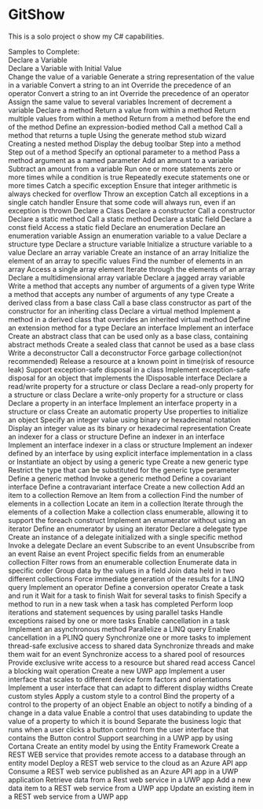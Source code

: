 # GitShow

This is a solo project o show my C# capabilities. </br>

Samples to Complete: </br>
Declare a Variable </br>
Declare a Variable with Initial Value </br>
Change the value of a variable
Generate a string representation of the value in a variable
Convert a string to an int
Override the precedence of an operator
Convert a string to an int
Override the precedence of an operator
Assign the same value to several variables
Increment of decrement a variable
Declare a method
Return a value from within a method
Return multiple values from within a method
Return from a method before the end of the method
Define an expression-bodied method
Call a method
Call a method that returns a tuple
Using the generate method stub wizard
Creating a nested method
Display the debug toolbar
Step into a method
Step out of a method
Specify an optional parameter to a method
Pass a method argument as a named parameter
Add an amount to a variable
Subtract an amount from a variable
Run one or more statements zero or more times while a condition is true
Repeatedly execute statements one or more times
Catch a specific exception
Ensure that integer arithmetic is always checked for overflow
Throw an exception
Catch all exceptions in a single catch handler
Ensure that some code will always run, even if an exception is thrown
Declare a Class
Declare a constructor
Call a constructor
Declare a static method
Call a static method
Declare a static field
Declare a const field
Access a static field
Declare an enumeration
Declare an enumeration variable
Assign an enumeration variable to a value
Declare a structure type
Declare a structure variable
Initialize a structure variable to a value
Declare an array variable
Create an instance of an array
Initialize the element of an array to specific values
Find the number of elements in an array
Access a single array element
Iterate through the elements of an array
Declare a multidimensional array variable
Declare a jagged array variable
Write a method that accepts any number of arguments of a given type
Write a method that accepts any number of arguments of any type
Create a derived class from a base class
Call a base class constructor as part of the constructor for an inheriting class
Declare a virtual method
Implement a method in a derived class that overrides an inherited virtual method
Define an extension method for a type
Declare an interface
Implement an interface
Create an abstract class that can be used only as a base class, containing abstract methods
Create a sealed class that cannot be used as a base class
Write a deconstructor
Call a deconstructor
Force garbage collection(not recommended)
Release a resource at a known point in time(risk of resource leak)
Support exception-safe disposal in a class
Implement exception-safe disposal for an object that implements the IDisposable interface
Declare a read/write property for a structure or class
Declare a read-only property for a structure or class
Declare a write-only property for a structure or class
Declare a property in an interface
Implement an interface property in a structure or class
Create an automatic property
Use properties to initialize an object
Specify an integer value using binary or hexadecimal notation
Display an integer value as its binary or hexadecimal representation
Create an indexer for a class or structure
Define an indexer in an interface
Implement an interface indexer in a class or structure
Implement an indexer defined by an interface by using explicit interface implementation in a class or Instantiate an object by using a generic type
Create a new generic type
Restrict the type that can be substituted for the generic type perameter
Define a generic method
Invoke a generic method
Define a covariant interface
Define a contravariant interface
Create a new collection
Add an item to a collection
Remove an Item from a collection
Find the number of elements in a collection
Locate an item in a collection
Iterate through the elements of a collection
Make a collection class enumerable, allowing it to support the foreach construct
Implement an enumerator without using an iterator
Define an enumerator by using an iterator
Declare a delegate type
Create an instance of a delegate initialized with a single specific method
Invoke a delegate
Declare an event
Subscribe to an event
Unsubscribe from an event
Raise an event
Project specific fields from an enumerable collection
Filter rows from an enumerable collection
Enumerate data in specific order
Group data by the values in a field
Join data held in two different collections
Force immediate generation of the results for a LINQ query
Implement an operator
Define a conversion operator
Create a task and run it
Wait for a task to finish
Wait for several tasks to finish
Specify a method to run in a new task when a task has completed
Perform loop iterations and statement sequences by using parallel tasks
Handle exceptions raised by one or more tasks
Enable cancellation in a task
Implement an asynchronous method
Parallelize a LINQ query
Enable cancellation in a PLINQ query
Synchronize one or more tasks to implement thread-safe exclusive access to shared data
Synchronize threads and make them wait for an event
Synchronize access to a shared pool of resources
Provide exclusive write access to a resource but shared read access
Cancel a blocking wait operation
Create a new UWP app
Implement a user interface that scales to different device form factors and orientations
Implement a user interface that can adapt to different display widths
Create custom styles
Apply a custom style to a control
Bind the property of a control to the property of an object
Enable an object to notify a binding of a change in a data value
Enable a control that uses databinding to update the value of a property to which it is bound
Separate the business logic that runs when a user clicks a button control from the user interface that contains the Button control
Support searching in a UWP app by using Cortana
Create an entity model by using the Entity Framework
Create a REST WEB service that provides remote access to a database through an entity model
Deploy a REST web service to the cloud as an Azure API app
Consume a REST web service published as an Azure API app in a UWP application
Retrieve data from a Rest web service in a UWP app
Add a new data item to a REST web service from a UWP app
Update an existing item in a REST web service from a UWP app
